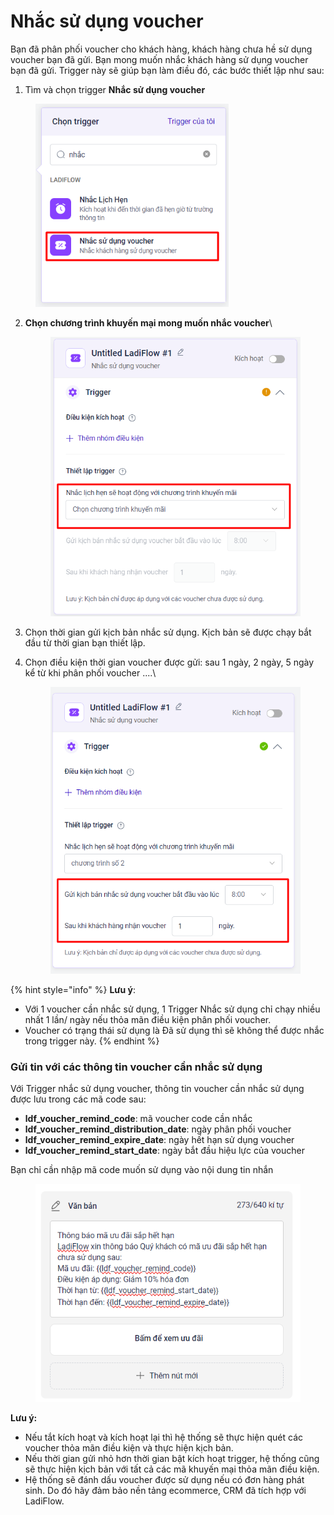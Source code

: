 # Nhắc sử dụng voucher

Bạn đã phân phối voucher cho khách hàng, khách hàng chưa hề sử dụng voucher bạn đã gửi. Bạn mong muốn nhắc khách hàng sử dụng voucher bạn đã gửi. Trigger này sẽ giúp bạn làm điều đó, các bước thiết lập như sau:

1. Tìm và chọn trigger **Nhắc sử dụng voucher**

<figure><img src="../../../.gitbook/assets/image (179).png" alt="" width="309"><figcaption></figcaption></figure>

2.  **Chọn chương trình khuyến mại mong muốn nhắc voucher**\


    <figure><img src="../../../.gitbook/assets/image (730).png" alt="" width="430"><figcaption></figcaption></figure>
3. Chọn thời gian gửi kịch bản nhắc sử dụng. Kịch bản sẽ được chạy bắt đầu từ thời gian bạn thiết lập.
4.  Chọn điều kiện thời gian voucher được gửi: sau 1 ngày, 2 ngày, 5 ngày kể từ khi phân phối voucher ....\


    <figure><img src="../../../.gitbook/assets/image (731).png" alt="" width="432"><figcaption></figcaption></figure>

{% hint style="info" %}
**Lưu ý**:

* Với 1 voucher cần nhắc sử dụng, 1 Trigger Nhắc sử dụng chỉ chạy nhiều nhất 1 lần/ ngày nếu thỏa mãn điều kiện phân phối voucher.
* Voucher có trạng thái sử dụng là Đã sử dụng thì sẽ không thể được nhắc trong trigger này.
{% endhint %}

### Gửi tin với các thông tin voucher cần nhắc sử dụng

Với Trigger nhắc sử dụng voucher, thông tin voucher cần nhắc sử dụng được lưu trong các mã code sau:

* **ldf\_voucher\_remind\_code**: mã voucher code cần nhắc
* **ldf\_voucher\_remind\_distribution\_date**: ngày phân phối voucher
* **ldf\_voucher\_remind\_expire\_date**: ngày hết hạn sử dụng voucher
* **ldf\_voucher\_remind\_start\_date**: ngày bắt đầu hiệu lực của voucher

Bạn chỉ cần nhập mã code muốn sử dụng vào nội dung tin nhắn

<figure><img src="../../../.gitbook/assets/image (180).png" alt=""><figcaption></figcaption></figure>

**Lưu ý:**

* Nếu tắt kích hoạt và kích hoạt lại thì hệ thống sẽ thực hiện quét các voucher thỏa mãn điều kiện và thực hiện kịch bản.
* Nếu thời gian gửi nhỏ hơn thời gian bật kích hoạt trigger, hệ thống cũng sẽ thực hiện kịch bản với tất cả các mã khuyến mại thỏa mãn điều kiện.
* Hệ thống sẽ đánh dấu voucher được sử dụng nếu có đơn hàng phát sinh. Do đó hãy đảm bảo nền tảng ecommerce, CRM đã tích hợp với LadiFlow.

